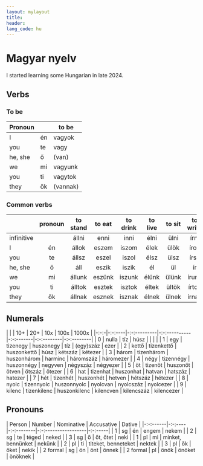 ```yaml
---
layout: mylayout
title:
header:
lang_code: hu
---
```


# Magyar nyelv

I started learning some Hungarian in late 2024.


## Verbs

### To be

| Pronoun |    | to be    |
|---------|----|----------|
|    I    | én |  vagyok  |
|   you   | te |   vagy   |
| he, she |  ő |   (van)  |
|    we   | mi |  vagyunk |
|   you   | ti |  vagytok |
|   they  | ők | (vannak) |

### Common verbs

|            | pronoun | to stand | to eat | to drink | to live | to sit | to write |  to speak |
|------------|:-------:|:--------:|:------:|:--------:|:-------:|:------:|:--------:|:---------:|
| infinitive |         |   állni  |  enni  |   inni   |   élni  |  ülni  |   írni   |  beszélni |
|      I     |    én   |   állok  |  eszem |   iszom  |   élek  |  ülök  |   írok   |  beszélek |
|     you    |    te   |   állsz  |  eszel |   iszol  |   élsz  |  ülsz  |   írsz   |  beszélsz |
|   he, she  |    ő    |    áll   |  eszik |   iszik  |    él   |   ül   |    ír    |   beszél  |
|     we     |    mi   |  állunk  | eszünk |  iszunk  |  élünk  |  ülünk |   írunk  | beszélünk |
|     you    |    ti   |  álltok  | esztek |  isztok  |  éltek  |  ültök |   írtok  | beszéltek |
|    they    |    ők   |  állnak  | esznek |  isznak  |  élnek  |  ülnek |   írnak  | beszélnek |

## Numerals

|     |        | 10+         | 20+          | 10x       | 100x       | 1000x      |
|-:-:-|-:-:----|-:-:---------|-:-:----------|-:-:-------|-:-:--------|-:-:--------|
| 0   | nulla  | tíz         | húsz         |           |            |            |
| 1   | egy    | tizenegy    | huszonegy    | tíz       | (egy)száz  | ezer       |
| 2   | kettő  | tizenkettő  | huszonkettő  | húsz      | kétszáz    | kétezer    |
| 3   | három  | tizenhárom  | huszonhárom  | harminc   | háromszáz  | háromezer  |
| 4   | négy   | tizennégy   | huszonnégy   | negyven   | négyszáz   | négyezer   |
| 5   | öt     | tizenöt     | huszonöt     | ötven     | ötszáz     | ötezer     |
| 6   | hat    | tizenhat    | huszonhat    | hatvan    | hatszáz    | hatezer    |
| 7   | hét    | tizenhét    | huszonhét    | hetven    | hétszáz    | hétezer    |
| 8   | nyolc  | tizennyolc  | huszonnyolc  | nyolcvan  | nyolcszáz  | nyolcezer  |
| 9   | kilenc | tizenkilenc | huszonkilenc | kilencven | kilencszáz | kilencezer |

## Pronouns

| Person   | Number | Nominative | Accusative          | Dative  |
|-:-:------|-:-:----|-:-:--------|-:-:-----------------|-:-:-----|
| 1        | sg     | én         | engem               | nekem   |
| 2        | sg     | te         | téged               | neked   |
| 3        | sg     | ő          | őt, őtet            | neki    |
| 1        | pl     | mi         | minket, bennünket   | nekünk  |
| 2        | pl     | ti         | titeket, benneteket | nektek  |
| 3        | pl     | ők         | őket                | nekik   |
| 2 formal | sg     | ön         | önt                 | önnek   |
| 2 formal | pl     | önök       | önöket              | önöknek |
